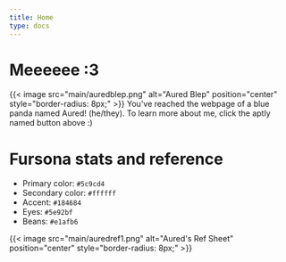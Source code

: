 ```yaml
---
title: Home
type: docs
---
```

# Meeeeee :3

{{< image src="main/auredblep.png" alt="Aured Blep" position="center" style="border-radius: 8px;" >}}
You've reached the webpage of a blue panda named Aured! (he/they).
To learn more about me, click the aptly named button above :)

# Fursona stats and reference
- Primary color: `#5c9cd4`
- Secondary color: `#ffffff`
- Accent: `#184684`
- Eyes: `#5e92bf`
- Beans: `#e1afb6`

{{< image src="main/auredref1.png" alt="Aured's Ref Sheet" position="center" style="border-radius: 8px;" >}}
